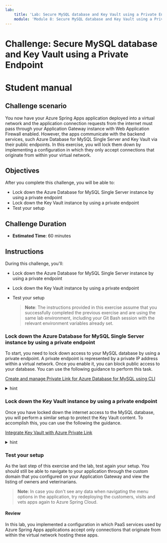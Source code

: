 ```yaml
---
lab:
    title: 'Lab: Secure MySQL database and Key Vault using a Private Endpoint'
    module: 'Module 8: Secure MySQL database and Key Vault using a Private Endpoint'
---
```


# Challenge: Secure MySQL database and Key Vault using a Private Endpoint
# Student manual

## Challenge scenario

You now have your Azure Spring Apps application deployed into a virtual network and the application connection requests from the internet must pass through your Application Gateway instance with Web Application Firewall enabled. However, the apps communicate with the backend services, such Azure Database for MySQL Single Server and Key Vault via their public endpoints. In this exercise, you will lock them down by implementing a configuration in which they only accept connections that originate from within your virtual network. 

## Objectives

After you complete this challenge, you will be able to:

- Lock down the Azure Database for MySQL Single Server instance by using a private endpoint
- Lock down the Key Vault instance by using a private endpoint
- Test your setup

## Challenge Duration

- **Estimated Time**: 60 minutes

## Instructions

During this challenge, you'll:

- Lock down the Azure Database for MySQL Single Server instance by using a private endpoint
- Lock down the Key Vault instance by using a private endpoint
- Test your setup	

   > **Note**: The instructions provided in this exercise assume that you successfully completed the previous exercise and are using the same lab environment, including your Git Bash session with the relevant environment variables already set.

### Lock down the Azure Database for MySQL Single Server instance by using a private endpoint

To start, you need to lock down access to your MySQL database by using a private endpoint. A private endpoint is represented by a private IP address within a virtual network. Once you enable it, you can block public access to your database. You can use the following guidance to perform this task.

[Create and manage Private Link for Azure Database for MySQL using CLI](https://docs.microsoft.com/en-us/azure/mysql/howto-configure-privatelink-cli)

<details>
<summary>hint</summary>
<br/>

1. To start, you need to disable private endpoint network policies in the subnet you will use to create the private endpoints. 

   ```bash
   az network vnet subnet update \
    --name $PRIVATE_ENDPOINTS_SUBNET_NAME \
    --resource-group $RESOURCE_GROUP \
    --vnet-name $VIRTUAL_NETWORK_NAME \
    --disable-private-endpoint-network-policies true
   ```

1. Next, in the same subnet, create the private endpoint corresponding to the Azure Database for MySQL Single Server instance. 

   ```bash
   MYSQL_RESOURCE_ID=$(az resource show -g ${RESOURCE_GROUP} -n ${SQL_SERVER_NAME} --resource-type "Microsoft.DBforMySQL/servers" --query "id" -o tsv)

   az network private-endpoint create \
       --name pe-openlab-mysql \
       --resource-group $RESOURCE_GROUP \
       --vnet-name $VIRTUAL_NETWORK_NAME  \
       --subnet $PRIVATE_ENDPOINTS_SUBNET_NAME \
       --private-connection-resource-id $MYSQL_RESOURCE_ID \
       --group-id mysqlServer \
       --connection-name openlab-mysql-connection \
       --location $LOCATION
   ```

   > **Note**: Once you created the private endpoint, you will set up a private Azure DNS zone named **privatelink.mysql.database.azure.com** with an A DNS record matching the original DNS name with the suffix **mysql.database.azure.com** but replacing that suffix with **privatelink.mysql.database.azure.com**. Your apps connecting to the MySQL database will not need to be updated, but instead they can continue using the existing connection strings. 

1. To implement this configuration, start by creating a new private DNS zone and linking it to your virtual network.

   ```bash
   az network private-dns zone create \
       --resource-group $RESOURCE_GROUP \
       --name  "privatelink.mysql.database.azure.com"

   az network private-dns link vnet create \
      --resource-group $RESOURCE_GROUP \
      --zone-name  "privatelink.mysql.database.azure.com"\
      --name MyDNSLink \
      --virtual-network $VIRTUAL_NETWORK_NAME \
      --registration-enabled false 
   ```

1. Next, create a new A record pointing to the IP address of the newly created private endpoint.

   ```bash
   NIC_ID=$(az network private-endpoint show --name pe-openlab-mysql --resource-group $RESOURCE_GROUP --query 'networkInterfaces[0].id' -o tsv)

   NIC_IPADDRESS=$(az resource show --ids $NIC_ID --api-version 2019-04-01 -o json | jq -r '.properties.ipConfigurations[0].properties.privateIPAddress')

   az network private-dns record-set a create \
       --name $SQL_SERVER_NAME \
       --zone-name privatelink.mysql.database.azure.com \
       --resource-group $RESOURCE_GROUP  

   az network private-dns record-set a add-record \
       --record-set-name $SQL_SERVER_NAME \
       --zone-name privatelink.mysql.database.azure.com \
       --resource-group $RESOURCE_GROUP \
    -a $NIC_IPADDRESS
   ```

1. You can now fully block connectivity to the public endpoint of your Azure Database for MySQL Single Server instance.

   ```bash
   az mysql server update \
       --name $SQL_SERVER_NAME \
       -g $RESOURCE_GROUP \
       --public Disabled
   ```

</details>

### Lock down the Key Vault instance by using a private endpoint

Once you have locked down the internet access to the MySQL database, you will perform a similar setup to protect the Key Vault content. To accomplish this, you can use the following the guidance.

[Integrate Key Vault with Azure Private Link](https://docs.microsoft.com/en-us/azure/key-vault/general/private-link-service?tabs=cli)

<details>
<summary>hint</summary>
<br/>

1. Since you have already disabled network policies on the private link subnet, you can proceed to create a private endpoint for the Key Vault instance.

   ```bash
   KEYVAULT_RESOURCE_ID=$(az resource show -g ${RESOURCE_GROUP} -n ${KEYVAULT_NAME} --query "id" --resource-typ "Microsoft.KeyVault/vaults" -o tsv)

   az network private-endpoint create --resource-group $RESOURCE_GROUP \
       --vnet-name $VIRTUAL_NETWORK_NAME \
       --subnet $PRIVATE_ENDPOINTS_SUBNET_NAME \
       --name pe-openlab-keyvault \
       --private-connection-resource-id "$KEYVAULT_RESOURCE_ID" \
       --group-ids vault \
       --connection-name openlab-keyvault-connection \
       --location $LOCATION
   ```

1. In this case, just as before, you will need to create a private DNS zone, this time for **privatelink.vaultcore.azure.net**.

   ```bash
   az network private-dns zone create \
       --resource-group $RESOURCE_GROUP \
       --name  "privatelink.vaultcore.azure.net" 

   az network private-dns link vnet create \
       --resource-group $RESOURCE_GROUP \
       --zone-name  "privatelink.vaultcore.azure.net" \
       --name MyVaultDNSLink \
       --virtual-network $VIRTUAL_NETWORK_NAME \
       --registration-enabled false 
   ```

1. As before, you need to create the A record to link the Azure Key Vault instance name to the IP address of the private endpoint.

   ```bash
   KEYVAULT_NIC_ID=$(az network private-endpoint show --name pe-openlab-keyvault --resource-group $RESOURCE_GROUP --query 'networkInterfaces[0].id' -o tsv)
   KEYVAULT_NIC_IPADDRESS=$(az resource show --ids $KEYVAULT_NIC_ID --api-version 2019-04-01 -o json | jq -r '.properties.ipConfigurations[0].properties.privateIPAddress')

   az network private-dns record-set a add-record -g $RESOURCE_GROUP -z "privatelink.vaultcore.azure.net" -n $KEYVAULT_NAME -a $KEYVAULT_NIC_IPADDRESS
   az network private-dns record-set list -g $RESOURCE_GROUP -z "privatelink.vaultcore.azure.net"
   ```
</details>

### Test your setup

As the last step of this exercise and the lab, test again your setup. You should still be able to navigate to your application through the custom domain that you configured on your Application Gateway and view the listing of owners and veterinarians.

   > **Note**: In case you don't see any data when navigating the menu options in the application, try redeploying the customers, visits and vets apps again to Azure Spring Cloud.

#### Review

In this lab, you implemented a configuration in which PaaS services used by Azure Spring Apps applications accept only connections that originate from within the virtual network hosting these apps.
